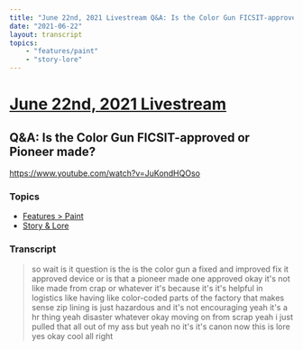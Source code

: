 ```yaml
---
title: "June 22nd, 2021 Livestream Q&A: Is the Color Gun FICSIT-approved or Pioneer made?"
date: "2021-06-22"
layout: transcript
topics:
    - "features/paint"
    - "story-lore"
---
```

# [June 22nd, 2021 Livestream](../2021-06-22.md)
## Q&A: Is the Color Gun FICSIT-approved or Pioneer made?
https://www.youtube.com/watch?v=JuKondHQOso

### Topics
* [Features > Paint](../topics/features/paint.md)
* [Story & Lore](../topics/story-lore.md)

### Transcript

> so wait is it question is the is the color gun a fixed and improved fix it approved device or is that a pioneer made one approved okay it's not like made from crap or whatever it's because it's it's helpful in logistics like having like color-coded parts of the factory that makes sense zip lining is just hazardous and it's not encouraging yeah it's a hr thing yeah disaster whatever okay moving on from scrap yeah i just pulled that all out of my ass but yeah no it's it's canon now this is lore yes okay cool all right
